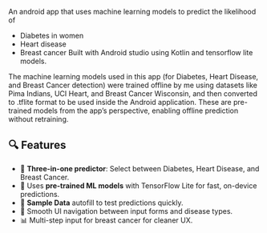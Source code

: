 An android app that uses machine learning models to predict the likelihood of 
- Diabetes in women
- Heart disease
- Breast cancer
Built with Android studio using Kotlin and tensorflow lite models.

The machine learning models used in this app (for Diabetes, Heart Disease, and Breast Cancer detection) were trained offline by me using datasets like Pima Indians, UCI Heart, and Breast Cancer Wisconsin, and then converted to .tflite format to be used inside the Android application.
These are pre-trained models from the app’s perspective, enabling offline prediction without retraining.

## 🔍 Features

- 🔄 **Three-in-one predictor**: Select between Diabetes, Heart Disease, and Breast Cancer.
- 🤖 Uses **pre-trained ML models** with TensorFlow Lite for fast, on-device predictions.
- 🧪 **Sample Data** autofill to test predictions quickly.
- 🧭 Smooth UI navigation between input forms and disease types.
- 📊 Multi-step input for breast cancer for cleaner UX.
